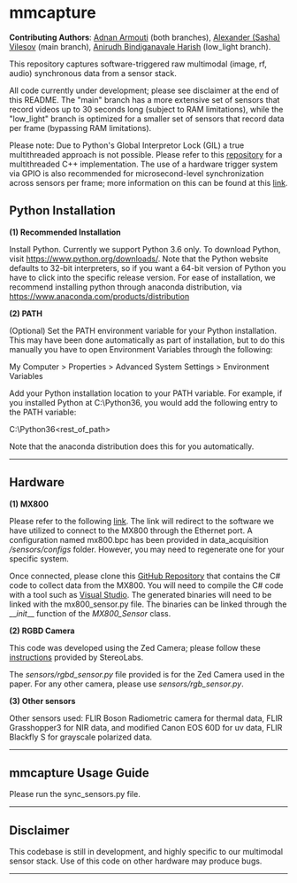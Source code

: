 # mmcapture

**Contributing Authors**: [Adnan Armouti](https://github.com/adnan-armouti) (both branches), [Alexander (Sasha) Vilesov](https://github.com/asvilesov/) (main branch), [Anirudh Bindiganavale Harish](https://github.com/Anirudh0707) (low_light branch).

This repository captures software-triggered raw multimodal (image, rf, audio) synchronous data from a sensor stack.

All code currently under development; please see disclaimer at the end of this README. The "main" branch has a more extensive set of sensors that record videos up to 30 seconds long (subject to RAM limitations), while the "low_light" branch is optimized for a smaller set of sensors that record data per frame (bypassing RAM limitations).

Please note: Due to Python's Global Interpretor Lock (GIL) a true multithreaded approach is not possible. Please refer to this [repository](https://github.com/UCLA-VMG/syndicate) for a multithreaded C++ implementation. The use of a hardware trigger system via GPIO is also recommended for microsecond-level synchronization across sensors per frame; more information on this can be found at this [link](https://www.flir.com/support-center/iis/machine-vision/application-note/configuring-synchronized-capture-with-multiple-cameras/). 

## Python Installation

**(1) Recommended Installation**

Install Python. Currently we support Python 3.6 only. To download Python, visit https://www.python.org/downloads/. Note that the Python website defaults to 32-bit interpreters, so if you want a 64-bit version of Python you have to click into the specific release version. For ease of installation, we recommend installing python through anaconda distribution, via https://www.anaconda.com/products/distribution

**(2) PATH**

(Optional) Set the PATH environment variable for your Python installation. This may have been done automatically as part of installation, but to do this manually you have to open Environment Variables through the following:

My Computer > Properties > Advanced System Settings > Environment Variables

Add your Python installation location to your PATH variable. For example, if you installed Python at C:\Python36\, you would add the following entry to the PATH variable:

C:\Python36\<rest_of_path>

Note that the anaconda distribution does this for you automatically.

<hr /> 

## Hardware 

**(1) MX800**

Please refer to the following [link](https://compatibility.rockwellautomation.com/Pages/MultiProductFindDownloads.aspx?crumb=112&mode=3&refSoft=1&versions=59657). The link will redirect to the software we have utilized to connect to the MX800 through the Ethernet port. A configuration named mx800.bpc has been provided in data_acquisition _/sensors/configs_ folder. However, you may need to regenerate one for your specific system.

Once connected, please clone this [GitHub Repository](https://github.com/xeonfusion/VSCaptureMP) that contains the C# code to collect data from the MX800. You will need to compile the C# code with a tool such as [Visual Studio](https://visualstudio.microsoft.com/). The generated binaries will need to be linked with the mx800_sensor.py file. The binaries can be linked through the \_\__init_\_\_ function of the _MX800\_Sensor_ class.

**(2) RGBD Camera**

This code was developed using the Zed Camera; please follow these [instructions](https://www.stereolabs.com/docs/get-started-with-zed/) provided by StereoLabs.

The  _sensors/rgbd\_sensor.py_ file provided is for the Zed Camera used in the paper. For any other camera, please use _sensors/rgb\_sensor.py_.

**(3) Other sensors**

Other sensors used: FLIR Boson Radiometric camera for thermal data, FLIR Grasshopper3 for NIR data, and modified Canon EOS 60D for uv data, FLIR Blackfly S for grayscale polarized data.

<hr/>

## mmcapture Usage Guide

Please run the sync_sensors.py file.
<hr /> 

## Disclaimer

This codebase is still in development, and highly specific to our multimodal sensor stack. Use of this code on other hardware may produce bugs.

<hr /> 




